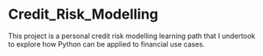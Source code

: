 # Credit_Risk_Modelling
This project is a personal credit risk modelling learning path that I undertook to explore how Python can be applied to financial use cases.

